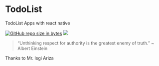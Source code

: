 # TodoList
TodoList Apps with react native

[![GitHub repo size in bytes](https://img.shields.io/github/repo-size/badges/shields.svg)](https://github.com/rsmnarts/todolist)
[![](https://img.shields.io/twitter/url/https/github.com/rsmnarts/todolist.svg?style=social)](https://twitter.com/rsmnarts)


> “Unthinking respect for authority is the greatest enemy of truth.” ~ Albert Einstein

Thanks to Mr. Isgi Ariza